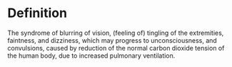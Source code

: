 # Definition

The syndrome of blurring of vision, (feeling of) tingling of the
extremities, faintness, and dizziness, which may progress to
unconsciousness, and convulsions, caused by reduction of the normal
carbon dioxide tension of the human body, due to increased pulmonary
ventilation.
